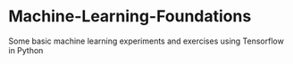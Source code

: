 # Machine-Learning-Foundations
Some basic machine learning experiments and exercises using Tensorflow in Python
